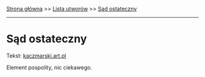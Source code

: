[Strona główna](../index.md) >> [Lista utworów](../list.md) >> [Sąd ostateczny](584.md)

---

# Sąd ostateczny

Tekst: [kaczmarski.art.pl](https://www.kaczmarski.art.pl/tworczosc/wiersze/sad-ostateczny/)

Element pospolity, nic ciekawego.
